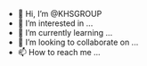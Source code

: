 - 👋 Hi, I’m @KHSGROUP
- 👀 I’m interested in ...
- 🌱 I’m currently learning ...
- 💞️ I’m looking to collaborate on ...
- 📫 How to reach me ...

<!---
KHSGROUP/KHSGROUP is a ✨ special ✨ repository because its `README.md` (this file) appears on your GitHub profile.
You can click the Preview link to take a look at your changes.
--->
